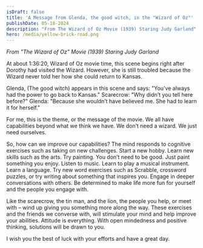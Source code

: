 ```yaml
---
isDraft: false
title: 'A Message from Glenda, the good witch, in the "Wizard of Oz"'
publishDate: 05-18-2024
description: "From The Wizard of Oz Movie (1939) Staring Judy Garland"
hero: /media/yellow-brick-road.png
---
```


_From "The Wizard of Oz" Movie (1939) Staring Judy Garland_

At about 1:36:20, Wizard of Oz movie time, this scene begins right after Dorothy had visited the Wizard. However, she is still troubled because the Wizard never told her how she could return to Kansas.

Glenda, (The good witch) appears in this scene and says: "You’ve always had the power to go back to Kansas."
Scarecrow: "Why didn’t you tell here before?"
Glenda: "Because she wouldn’t have believed me. She had to learn it for herself."

For me, this is the theme, or the message of the movie. We all have capabilities beyond what we think we have. We don’t need a wizard. We just need ourselves.

So, how can we improve our capabilities? The mind responds to cognitive exercises such as taking on new challenges. Start a new hobby. Learn new skills such as the arts. Try painting. You don’t need to be good. Just paint something you enjoy. Listen to music. Learn to play a musical instrument. Learn a language. Try new word exercises such as Scrabble, crossword puzzles, or try writing about something that inspires you. Engage in deeper conversations with others. Be determined to make life more fun for yourself and the people you engage with.

Like the scarecrow, the tin man, and the lion, the people you help, or meet with – wind up giving you something more along the way. These exercises and the friends we converse with, will stimulate your mind and help improve your abilities. Attitude is everything. With open mindedness and positive thinking, solutions will be drawn to you.

I wish you the best of luck with your efforts and have a great day.
